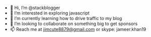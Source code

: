 - 👋 Hi, I’m @stackblogger
- 👀 I’m interested in exploring javascript
- 🌱 I’m currently learning how to drive traffic to my blog
- 💞️ I’m looking to collaborate on something big to get sponsors
- 📫 Reach me at jimcute8879@gmail.com or skype: jameer.khan19

<!---
stackblogger/stackblogger is a ✨ special ✨ repository because its `README.md` (this file) appears on your GitHub profile.
You can click the Preview link to take a look at your changes.
--->
